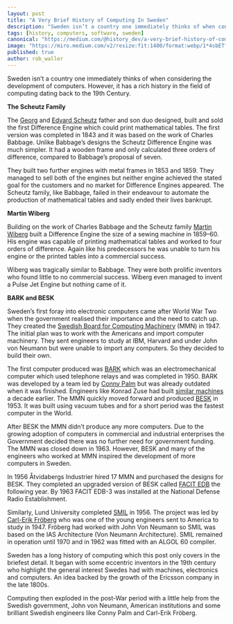 ```yaml
---
layout: post
title: "A Very Brief History of Computing In Sweden"
description: "Sweden isn’t a country one immediately thinks of when considering the development of computers. However, it has a rich history in the field of computing dating back to the 19th Century."
tags: [history, computers, software, sweden]
canonical: "https://medium.com/@history_dev/a-very-brief-history-of-computing-in-sweden-41a33537d976"
image: "https://miro.medium.com/v2/resize:fit:1400/format:webp/1*4sbETf3ZdkHxm2Yj52uWIg.jpeg"
published: true
author: rob_waller
---
```

Sweden isn’t a country one immediately thinks of when considering the development of computers. However, it has a rich history in the field of computing dating back to the 19th Century.

**The Scheutz Family**

The [Georg](https://en.m.wikipedia.org/wiki/Per_Georg_Scheutz) and [Edvard Scheutz](https://www.computerhistory.org/babbage/georgedvardscheutz/) father and son duo designed, built and sold the first Difference Engine which could print mathematical tables. The first version was completed in 1843 and it was based on the work of Charles Babbage. Unlike Babbage’s designs the Scheutz Difference Engine was much simpler. It had a wooden frame and only calculated three orders of difference, compared to Babbage’s proposal of seven.

They built two further engines with metal frames in 1853 and 1859. They managed to sell both of the engines but neither engine achieved the stated goal for the customers and no market for Difference Engines appeared. The Scheutz family, like Babbage, failed in their endeavour to automate the production of mathematical tables and sadly ended their lives bankrupt.

**Martin Wiberg**

Building on the work of Charles Babbage and the Scheutz family [Martin Wiberg](https://en.m.wikipedia.org/wiki/Martin_Wiberg) built a Difference Engine the size of a sewing machine in 1859–60. His engine was capable of printing mathematical tables and worked to four orders of difference. Again like his predecessors he was unable to turn his engine or the printed tables into a commercial success.

Wiberg was tragically similar to Babbage. They were both prolific inventors who found little to no commercial success. Wiberg even managed to invent a Pulse Jet Engine but nothing came of it.

**BARK and BESK**

Sweden’s first foray into electronic computers came after World War Two when the government realised their importance and the need to catch up. They created the [Swedish Board for Computing Machinery](https://en.m.wikipedia.org/wiki/Swedish_Board_for_Computing_Machinery) (MMN) in 1947. The initial plan was to work with the Americans and import computer machinery. They sent engineers to study at IBM, Harvard and under John von Neumann but were unable to import any computers. So they decided to build their own.

The first computer produced was [BARK](https://en.m.wikipedia.org/wiki/BARK_(computer)) which was an electromechanical computer which used telephone relays and was completed in 1950. BARK was developed by a team led by [Conny Palm](https://en.m.wikipedia.org/wiki/Conny_Palm) but was already outdated when it was finished. Engineers like Konrad Zuse had built [similar machines](https://en.m.wikipedia.org/wiki/Z2_(computer)) a decade earlier. The MMN quickly moved forward and produced [BESK](https://en.m.wikipedia.org/wiki/BESK) in 1953. It was built using vacuum tubes and for a short period was the fastest computer in the World.

After BESK the MMN didn’t produce any more computers. Due to the growing adoption of computers in commercial and industrial enterprises the Government decided there was no further need for government funding. The MMN was closed down in 1963. However, BESK and many of the engineers who worked at MMN inspired the development of more computers in Sweden.

In 1956 Åtvidabergs Industrier hired 17 MMN and purchased the designs for BESK. They completed an upgraded version of BESK called [FACIT EDB](https://en.m.wikipedia.org/wiki/FACIT_EDB) the following year. By 1963 FACIT EDB-3 was installed at the National Defense Radio Establishment.

Similarly, Lund University completed [SMIL](https://en.m.wikipedia.org/wiki/SMIL_(computer)) in 1956. The project was led by [Carl-Erik Fröberg](https://sv.m.wikipedia.org/wiki/Carl-Erik_Fr%C3%B6berg) who was one of the young engineers sent to America to study in 1947. Fröberg had worked with John Von Neumann so SMIL was based on the IAS Architecture (Von Neumann Architecture). SMIL remained in operation until 1970 and in 1962 was fitted with an ALGOL 60 compiler.

Sweden has a long history of computing which this post only covers in the briefest detail. It began with some eccentric inventors in the 19th century who highlight the general interest Swedes had with machines, electronics and computers. An idea backed by the growth of the Ericsson company in the late 1800s.

Computing then exploded in the post-War period with a little help from the Swedish government, John von Neumann, American institutions and some brilliant Swedish engineers like Conny Palm and Carl-Erik Fröberg.